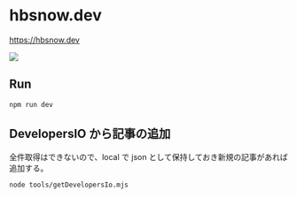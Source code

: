 # hbsnow.dev

https://hbsnow.dev

[![](https://github.com/hbsnow/hbsnow.dev/workflows/Lint%20and%20Test/badge.svg)](https://github.com/hbsnow/hbsnow.dev/actions?query=workflow%3A%22Lint+and+Test%22)

## Run

```
npm run dev
```

## DevelopersIO から記事の追加

全件取得はできないので、local で json として保持しておき新規の記事があれば追加する。

```
node tools/getDevelopersIo.mjs
```
